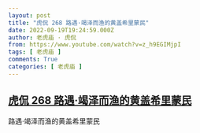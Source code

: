 ```yaml
---
layout: post
title: "虎侃 268 路遇·竭泽而渔的黄盖希里蒙民"
date: 2022-09-19T19:24:59.000Z
author: 老虎庙 · 虎侃
from: https://www.youtube.com/watch?v=z_h9EGIMjpI
tags: [ 老虎庙 ]
comments: True
categories: [ 老虎庙 ]
---
```

<!--1663615499000-->
[虎侃 268 路遇·竭泽而渔的黄盖希里蒙民](https://www.youtube.com/watch?v=z_h9EGIMjpI)
------

<div>
路遇·竭泽而渔的黄盖希里蒙民
</div>
